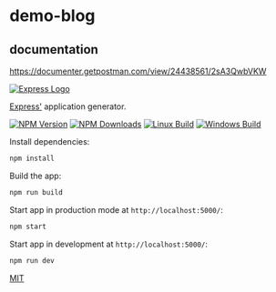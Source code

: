 # demo-blog

## documentation
https://documenter.getpostman.com/view/24438561/2sA3QwbVKW

[![Express Logo](https://i.cloudup.com/zfY6lL7eFa-3000x3000.png)](http://expressjs.com/)

[Express'](https://www.npmjs.com/package/express) application generator.

[![NPM Version][npm-image]][npm-url]
[![NPM Downloads][downloads-image]][downloads-url]
[![Linux Build][github-actions-ci-image]][github-actions-ci-url]
[![Windows Build][appveyor-image]][appveyor-url]


Install dependencies:

```bash
npm install
```

Build the app:

```bash
npm run build
```


Start app in production mode at `http://localhost:5000/`:

```bash
npm start
```


Start app in development at `http://localhost:5000/`:

```bash
npm run dev
```


[MIT](LICENSE)

[npm-image]: https://img.shields.io/npm/v/express-generator.svg
[npm-url]: https://npmjs.org/package/express-generator
[appveyor-image]: https://img.shields.io/appveyor/ci/dougwilson/generator/master.svg?label=windows
[appveyor-url]: https://ci.appveyor.com/project/dougwilson/generator
[downloads-image]: https://img.shields.io/npm/dm/express-generator.svg
[downloads-url]: https://npmjs.org/package/express-generator
[github-actions-ci-image]: https://img.shields.io/github/workflow/status/expressjs/generator/ci/master?label=linux
[github-actions-ci-url]: https://github.com/expressjs/generator/actions/workflows/ci.yml